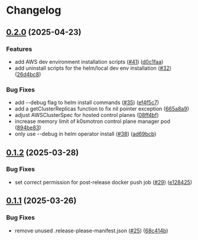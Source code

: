 # Changelog

## [0.2.0](https://github.com/exalsius/exalsius-operator/compare/v0.1.2...v0.2.0) (2025-04-23)


### Features

* add AWS dev environment installation scripts ([#41](https://github.com/exalsius/exalsius-operator/issues/41)) ([d0c1faa](https://github.com/exalsius/exalsius-operator/commit/d0c1faac9f131d3bc62c6dbdb5a927d7abad6999))
* add uninstall scripts for the helm/local dev env installation ([#32](https://github.com/exalsius/exalsius-operator/issues/32)) ([26d4bc8](https://github.com/exalsius/exalsius-operator/commit/26d4bc8f04a5933357ff7f4f384158e4dfd1000b))


### Bug Fixes

* add --debug flag to helm install commands ([#35](https://github.com/exalsius/exalsius-operator/issues/35)) ([ef4f5c7](https://github.com/exalsius/exalsius-operator/commit/ef4f5c7d34e4dc9a7a765455c14c1d0e4b8cb506))
* add a getClusterReplicas function to fix nil pointer exception ([665a8a9](https://github.com/exalsius/exalsius-operator/commit/665a8a9801c0a8e10222dcb86a5cbb5c10fa966c))
* adjust AWSClusterSpec for hosted control planes ([08ff4bf](https://github.com/exalsius/exalsius-operator/commit/08ff4bf20058ede163ada706556128bdaefd810a))
* increase memory limit of k0smotron control plane manager pod ([894be83](https://github.com/exalsius/exalsius-operator/commit/894be8335b5060b3ef4b74bc9988d6ba470fd614))
* only use --debug in helm operator install ([#38](https://github.com/exalsius/exalsius-operator/issues/38)) ([ad69bcb](https://github.com/exalsius/exalsius-operator/commit/ad69bcb0ae7ac29f25768615b90312d040e59693))

## [0.1.2](https://github.com/exalsius/exalsius-operator/compare/v0.1.1...v0.1.2) (2025-03-28)


### Bug Fixes

* set correct permission for post-release docker push job ([#29](https://github.com/exalsius/exalsius-operator/issues/29)) ([e128425](https://github.com/exalsius/exalsius-operator/commit/e12842599c3db4e8deafc8e1b132124ff2d82f88))

## [0.1.1](https://github.com/exalsius/exalsius-operator/compare/v0.1.0...v0.1.1) (2025-03-26)


### Bug Fixes

* remove unused .release-please-manifest.json ([#25](https://github.com/exalsius/exalsius-operator/issues/25)) ([68c414b](https://github.com/exalsius/exalsius-operator/commit/68c414b0a56203bc9e0b4cf2faef8819e835a6a2))
